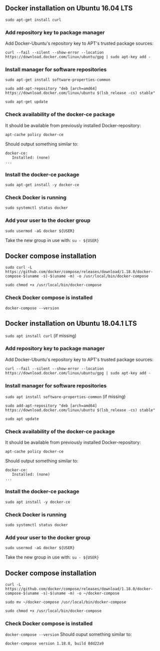 ## Docker installation on Ubuntu 16.04 LTS

`sudo apt-get install curl`

### Add repository key to package manager

Add Docker-Ubuntu's repository key to APT's trusted package sources:

`curl --fail --silent --show-error --location https://download.docker.com/linux/ubuntu/gpg | sudo apt-key add -`

### Install manager for software repositories

`sudo apt-get install software-properties-common`

`sudo add-apt-repository "deb [arch=amd64] https://download.docker.com/linux/ubuntu $(lsb_release -cs) stable"`

`sudo apt-get update`

### Check availability of the docker-ce package
It should be available from previously installed Docker-repository:

`apt-cache policy docker-ce`

Should output something similar to:
```
docker-ce:
   Installed: (none)
...
```

### Install the docker-ce package

`sudo apt-get install -y docker-ce`

### Check Docker is running

`sudo systemctl status docker`

### Add your user to the docker group

`sudo usermod -aG docker ${USER}`

Take the new group in use with: `su - ${USER}`

## Docker compose installation

`sudo curl -L https://github.com/docker/compose/releases/download/1.18.0/docker-compose-$(uname -s)-$(uname -m) -o /usr/local/bin/docker-compose`

`sudo chmod +x /usr/local/bin/docker-compose`

### Check Docker compose is installed

`docker-compose --version`


## Docker installation on Ubuntu 18.04.1 LTS

`sudo apt install curl` (if missing)

### Add repository key to package manager

Add Docker-Ubuntu's repository key to APT's trusted package sources:

`curl --fail --silent --show-error --location https://download.docker.com/linux/ubuntu/gpg | sudo apt-key add -`

### Install manager for software repositories

`sudo apt install software-properties-common` (if missing)

`sudo add-apt-repository "deb [arch=amd64] https://download.docker.com/linux/ubuntu $(lsb_release -cs) stable"`

`sudo apt update`

### Check availability of the docker-ce package
It should be available from previously installed Docker-repository:

`apt-cache policy docker-ce`

Should output something similar to:
```
docker-ce:
   Installed: (none)
...
```

### Install the docker-ce package

`sudo apt install -y docker-ce`

### Check Docker is running

`sudo systemctl status docker`

### Add your user to the docker group

`sudo usermod -aG docker ${USER}`

Take the new group in use with: `su - ${USER}`

## Docker compose installation

```
curl -L https://github.com/docker/compose/releases/download/1.18.0/docker-compose-$(uname -s)-$(uname -m) -o ~/docker-compose

sudo mv ~/docker-compose /usr/local/bin/docker-compose 
```

`sudo chmod +x /usr/local/bin/docker-compose`

### Check Docker compose is installed

`docker-compose --version`
Should ouput something similar to:
```
docker-compose version 1.18.0, build 8dd22a9
```